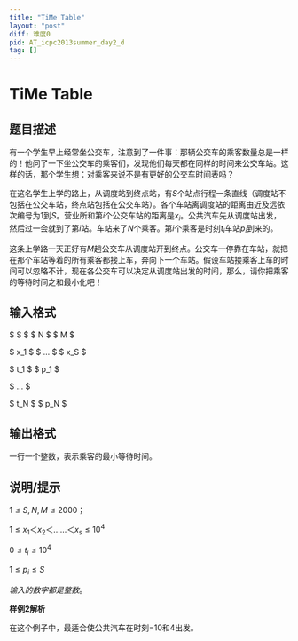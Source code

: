 ```yaml
---
title: "TiMe Table"
layout: "post"
diff: 难度0
pid: AT_icpc2013summer_day2_d
tag: []
---
```


# TiMe Table

## 题目描述

有一个学生早上经常坐公交车，注意到了一件事：那辆公交车的乘客数量总是一样的！他问了一下坐公交车的乘客们，发现他们每天都在同样的时间来公交车站。这样的话，那个学生想：对乘客来说不是有更好的公交车时间表吗？

在这名学生上学的路上，从调度站到终点站，有$S$个站点行程一条直线（调度站不包括在公交车站，终点站包括在公交车站）。各个车站离调度站的距离由近及远依次编号为$1$到$S$。营业所和第$i$个公交车站的距离是$x_i$。公共汽车先从调度站出发，然后过一会就到了第$i$站。车站来了$N$个乘客。第$i$个乘客是时刻$t_i$车站$p_i$到来的。

这条上学路一天正好有$M$趟公交车从调度站开到终点。公交车一停靠在车站，就把在那个车站等着的所有乘客都接上车，奔向下一个车站。假设车站接乘客上车的时间可以忽略不计，现在各公交车可以决定从调度站出发的时间，那么，请你把乘客的等待时间之和最小化吧！

## 输入格式

$ S $   $ N $   $ M $ 

 $ x_1 $   $ ... $   $ x_S $ 
 
 $ t_1 $   $ p_1 $ 
 
 $ ... $ 
 
 $ t_N $   $ p_N $

## 输出格式

一行一个整数，表示乘客的最小等待时间。

## 说明/提示

$1≤S,N,M ≤ 2000；$

$1≤x_1＜x_2＜……＜x_s≤10^4$

$0≤t_i≤10^4$

$1≤p_i≤S$

$输入的数字都是整数。$

**样例2解析**

在这个例子中，最适合使公共汽车在时刻$-10$和$4$出发。

